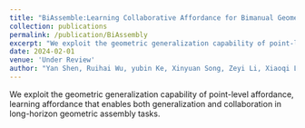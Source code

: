 ```yaml
---
title: "BiAssemble:Learning Collaborative Affordance for Bimanual Geometric Assembly"
collection: publications
permalink: /publication/BiAssembly
excerpt: "We exploit the geometric generalization capability of point-level affordance, learning affordance that enables both generalization and collaboration in long-horizon geometric assembly tasks."
date: 2024-02-01
venue: 'Under Review'
author: "Yan Shen, Ruihai Wu, yubin Ke, Xinyuan Song, Zeyi Li, Xiaoqi Li, Hongwei Fan, Haoran Lu, Hao Dong"
---
```

<style>
    .light-red {
        color: lightcoral; /* 浅红色的一种 */
    }
</style>

We exploit the geometric generalization capability of point-level affordance, learning affordance that enables both generalization and collaboration in long-horizon geometric assembly tasks.

